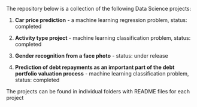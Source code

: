 The repository below is a collection of the following  Data Science projects: 

1) **Car price prediction** - a machine learning regression problem, status: completed

2) **Activity type project** - machine learning classification problem, status: completed

3) **Gender recognition from a face photo** - status: under release

4) **Prediction of debt repayments as an important part of the debt 
 portfolio valuation process** - machine learning classification problem, status: completed

The projects can be found in individual folders with README files for each project
